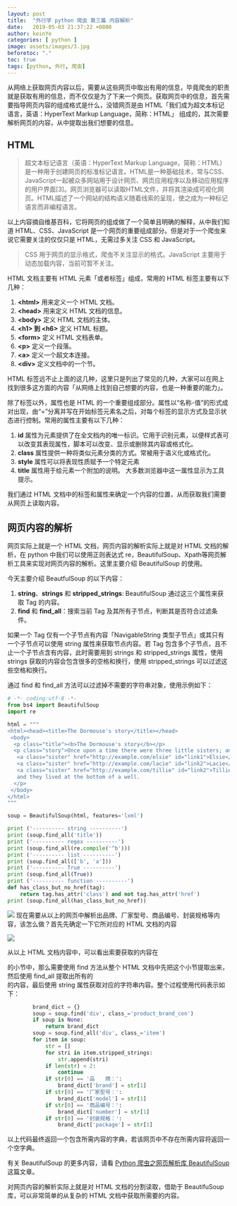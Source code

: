 ```yaml
---
layout: post
title:  "外行学 python 爬虫 第三篇 内容解析"
date:   2019-05-03 21:37:22 +0800
author: keinYe
categories: [ python ]
image: assets/images/3.jpg
beforetoc: "."
toc: true
tags: [python, 外行, 爬虫]
---
```

从网络上获取网页内容以后，需要从这些网页中取出有用的信息，毕竟爬虫的职责就是获取有用的信息，而不仅仅是为了下来一个网页。获取网页中的信息，首先需要指导网页内容的组成格式是什么，没错网页是由 HTML「我们成为超文本标记语言，英语：HyperText Markup Language，简称：HTML」 组成的，其次需要解析网页的内容，从中提取出我们想要的信息。

## HTML
> 超文本标记语言（英语：HyperText Markup Language，简称：HTML）是一种用于创建网页的标准标记语言。HTML是一种基础技术，常与CSS、JavaScript一起被众多网站用于设计网页、网页应用程序以及移动应用程序的用户界面[3]。网页浏览器可以读取HTML文件，并将其渲染成可视化网页。HTML描述了一个网站的结构语义随着线索的呈现，使之成为一种标记语言而非编程语言。

以上内容摘自维基百科，它将网页的组成做了一个简单且明确的解释，从中我们知道 HTML、CSS、JavaScript 是一个网页的重要组成部分。但是对于一个爬虫来说它需要关注的仅仅只是 HTML，无需过多关注 CSS 和 JavaScript。

> CSS 用于网页的显示格式，爬虫不关注显示的格式。JavaScript 主要用于动态加载内容，当前可暂不关注。

HTML 文档主要有 HTML 元素「或者标签」组成，常用的 HTML 标签主要有以下几种：
1. **\<html>** 用来定义一个 HTML 文档。
2. **\<head>** 用来定义 HTML 文档的信息。
3. **\<body>** 定义 HTML 文档的主体。
4. **\<h1> 到 \<h6>** 定义 HTML 标题。
5. **\<form>** 定义 HTML 文档表单。
6. **\<p>** 定义一个段落。
7. **\<a>** 定义一个超文本连接。
8. **\<div>** 定义文档中的一个节。

HTML 标签远不止上面的这几种，这里只是列出了常见的几种，大家可以在网上找到很多这方面的内容「从网络上找到自己想要的内容，也是一种重要的能力」。

除了标签以外，属性也是 HTML 的一个重要组成部分。属性以“名称-值”的形式成对出现，由“=”分离并写在开始标签元素名之后，对每个标签的显示方式及显示状态进行控制。常用的属性主要有以下几种：
1. **id** 属性为元素提供了在全文档内的唯一标识。它用于识别元素，以便样式表可以改变其表现属性，脚本可以改变、显示或删除其内容或格式化。
2. **class** 属性提供一种将类似元素分类的方式。常被用于语义化或格式化。
3. **style** 属性可以将表现性质赋予一个特定元素
4. **title** 属性用于给元素一个附加的说明。 大多数浏览器中这一属性显示为工具提示。

我们通过 HTML 文档中的标签和属性来确定一个内容的位置，从而获取我们需要从网页上读取内容。

## 网页内容的解析
网页实际上就是一个 HTML 文档，网页内容的解析实际上就是对 HTML 文档的解析，在 python 中我们可以使用正则表达式 re，BeautifulSoup、Xpath等网页解析工具来实现对网页内容的解析。这里主要介绍 BeautifulSoup 的使用。

今天主要介绍 BeautfulSoup 的以下内容：
1. **string**、**strings** 和 **stripped_strings**: BeautifulSoup 通过这三个属性来获取 Tag 的内容。
2. **find** 和 **find_all**：搜索当前 Tag 及其所有子节点，判断其是否符合过滤条件。

如果一个 Tag 仅有一个子节点有内容「NavigableString 类型子节点」或其只有一个子节点可以使用 string 属性来获取节点内容。若 Tag 包含多个子节点，且不止一个子节点含有内容，此时需要用到 strings 和 stripped_strings 属性，使用 strings 获取的内容会包含很多的空格和换行，使用 stripped_strings 可以过滤这些空格和换行。

通过 find 和 find_all 方法可以过滤掉不需要的字符串对象，使用示例如下：
```python
# -*- coding:utf-8 -*-
from bs4 import BeautifulSoup
import re

html = """
<html><head><title>The Dormouse's story</title></head>
 <body>
  <p class="title"><b>The Dormouse's story</b></p>
  <p class="story">Once upon a time there were three little sisters; and their names were
   <a class="sister" href="http://example.com/elsie" id="link1">Elsie</a>,
   <a class="sister" href="http://example.com/lacie" id="link2">Lacie</a>and
   <a class="sister" href="http://example.com/tillie" id="link2">Tillie</a>;
   and they lived at the bottom of a well.
  </p>
 </body>
</html>
"""

soup = BeautifulSoup(html, features='lxml')

print ('---------- string ----------')
print (soup.find_all('title'))
print ('---------- regex ----------')
print (soup.find_all(re.compile('^b')))
print ('---------- list ----------')
print (soup.find_all(['b', 'a']))
print ('---------- True ----------')
print (soup.find_all(True))
print ('---------- function ----------')
def has_class_but_no_href(tag):
    return tag.has_attr('class') and not tag.has_attr('href')
print (soup.find_all(has_class_but_no_href))
```
![](https://lg-8wz4hass-1252833766.cos.ap-shanghai.myqcloud.com/pic/屏幕快照2019-05-0310.37.30.png)
现在需要从以上的网页中解析出品牌、厂家型号、商品编号、封装规格等内容，该怎么做？首先先确定一下它所对应的 HTML 文档的内容

![](https://lg-8wz4hass-1252833766.cos.ap-shanghai.myqcloud.com/pic/屏幕快照2019-05-0310.38.39.png)

从以上 HTML 文档内容中，可以看出索要获取的内容在 <div class="product_brand_con"> 的小节中，那么需要使用 find 方法从整个 HTML 文档中先把这个小节提取出来，然后使用 find_all 提取出所有的 <div class="item"> 的内容，最后使用 string 属性获取对应的字符串内容。整个过程使用代码表示如下：
```python
        brand_dict = {}
        soup = soup.find('div', class_='product_brand_con')
        if soup is None:
            return brand_dict
        soup = soup.find_all('div', class_='item')
        for item in soup:
            str = []
            for stri in item.stripped_strings:
                str.append(stri)
            if len(str) < 2:
                continue
            if str[0] == '品　　牌：':
                brand_dict['brand'] = str[1]
            if str[0] == '厂家型号：':
                brand_dict['model'] = str[1]
            if str[0] == '商品编号：':
                brand_dict['number'] = str[1]
            if str[0] == '封装规格：':
                brand_dict['package'] = str[1]
```
以上代码最终返回一个包含所需内容的字典，若该网页中不存在所需内容将返回一个空字典。

有关 BeautifulSoup 的更多内容，请看 [Python 爬虫之网页解析库 BeautifulSoup](https://mp.weixin.qq.com/s/Qk1PpNs2IJW8PSAGjhj4PA) 这篇文章。

对网页内容的解析实际上就是对 HTML 文档的分割读取，借助于 BeautifuSoup 库，可以非常简单的从复杂的 HTML 文档中获取所需要的内容。
